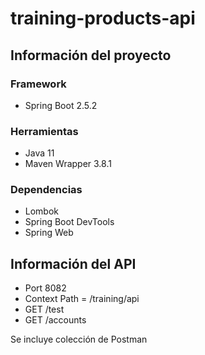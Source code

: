 # training-products-api

## Información del proyecto

### Framework

- Spring Boot 2.5.2

### Herramientas

- Java 11
- Maven Wrapper 3.8.1

### Dependencias

- Lombok
- Spring Boot DevTools
- Spring Web

## Información del API

- Port 8082
- Context Path = /training/api
- GET /test
- GET /accounts

Se incluye colección de Postman